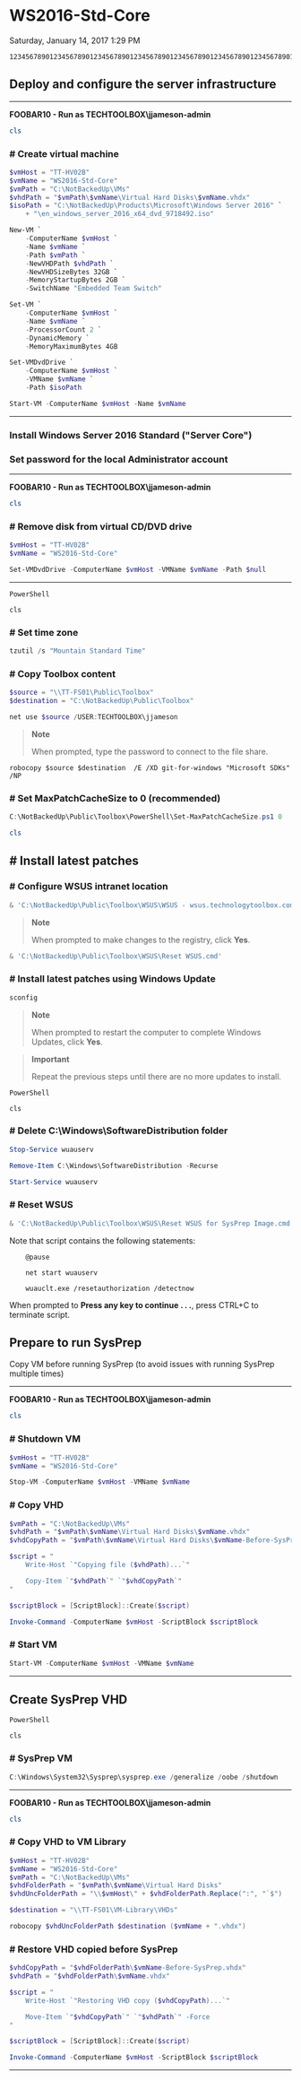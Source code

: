﻿# WS2016-Std-Core

Saturday, January 14, 2017
1:29 PM

```Text
12345678901234567890123456789012345678901234567890123456789012345678901234567890
```

## Deploy and configure the server infrastructure

---

**FOOBAR10 - Run as TECHTOOLBOX\\jjameson-admin**

```PowerShell
cls
```

### # Create virtual machine

```PowerShell
$vmHost = "TT-HV02B"
$vmName = "WS2016-Std-Core"
$vmPath = "C:\NotBackedUp\VMs"
$vhdPath = "$vmPath\$vmName\Virtual Hard Disks\$vmName.vhdx"
$isoPath = "C:\NotBackedUp\Products\Microsoft\Windows Server 2016" `
    + "\en_windows_server_2016_x64_dvd_9718492.iso"

New-VM `
    -ComputerName $vmHost `
    -Name $vmName `
    -Path $vmPath `
    -NewVHDPath $vhdPath `
    -NewVHDSizeBytes 32GB `
    -MemoryStartupBytes 2GB `
    -SwitchName "Embedded Team Switch"

Set-VM `
    -ComputerName $vmHost `
    -Name $vmName `
    -ProcessorCount 2 `
    -DynamicMemory `
    -MemoryMaximumBytes 4GB

Set-VMDvdDrive `
    -ComputerName $vmHost `
    -VMName $vmName `
    -Path $isoPath

Start-VM -ComputerName $vmHost -Name $vmName
```

---

### Install Windows Server 2016 Standard ("Server Core")

### Set password for the local Administrator account

---

**FOOBAR10 - Run as TECHTOOLBOX\\jjameson-admin**

```PowerShell
cls
```

### # Remove disk from virtual CD/DVD drive

```PowerShell
$vmHost = "TT-HV02B"
$vmName = "WS2016-Std-Core"

Set-VMDvdDrive -ComputerName $vmHost -VMName $vmName -Path $null
```

---

```Console
PowerShell
```

```Console
cls
```

### # Set time zone

```PowerShell
tzutil /s "Mountain Standard Time"
```

### # Copy Toolbox content

```PowerShell
$source = "\\TT-FS01\Public\Toolbox"
$destination = "C:\NotBackedUp\Public\Toolbox"

net use $source /USER:TECHTOOLBOX\jjameson
```

> **Note**
>
> When prompted, type the password to connect to the file share.

```Console
robocopy $source $destination  /E /XD git-for-windows "Microsoft SDKs" /NP
```

### # Set MaxPatchCacheSize to 0 (recommended)

```PowerShell
C:\NotBackedUp\Public\Toolbox\PowerShell\Set-MaxPatchCacheSize.ps1 0
```

```PowerShell
cls
```

## # Install latest patches

### # Configure WSUS intranet location

```PowerShell
& 'C:\NotBackedUp\Public\Toolbox\WSUS\WSUS - wsus.technologytoolbox.com.reg'
```

> **Note**
>
> When prompted to make changes to the registry, click **Yes**.

```PowerShell
& 'C:\NotBackedUp\Public\Toolbox\WSUS\Reset WSUS.cmd'
```

### # Install latest patches using Windows Update

```PowerShell
sconfig
```

> **Note**
>
> When prompted to restart the computer to complete Windows Updates, click **Yes**.

> **Important**
>
> Repeat the previous steps until there are no more updates to install.

```Console
PowerShell
```

```Console
cls
```

### # Delete C:\\Windows\\SoftwareDistribution folder

```PowerShell
Stop-Service wuauserv

Remove-Item C:\Windows\SoftwareDistribution -Recurse

Start-Service wuauserv
```

### # Reset WSUS

```PowerShell
& 'C:\NotBackedUp\Public\Toolbox\WSUS\Reset WSUS for SysPrep Image.cmd'
```

Note that script contains the following statements:

```Console
    @pause

    net start wuauserv

    wuauclt.exe /resetauthorization /detectnow
```

When prompted to **Press any key to continue . . .**, press CTRL+C to terminate script.

## Prepare to run SysPrep

Copy VM before running SysPrep (to avoid issues with running SysPrep multiple times)

---

**FOOBAR10 - Run as TECHTOOLBOX\\jjameson-admin**

```PowerShell
cls
```

### # Shutdown VM

```PowerShell
$vmHost = "TT-HV02B"
$vmName = "WS2016-Std-Core"

Stop-VM -ComputerName $vmHost -VMName $vmName
```

### # Copy VHD

```PowerShell
$vmPath = "C:\NotBackedUp\VMs"
$vhdPath = "$vmPath\$vmName\Virtual Hard Disks\$vmName.vhdx"
$vhdCopyPath = "$vmPath\$vmName\Virtual Hard Disks\$vmName-Before-SysPrep.vhdx"

$script = "
    Write-Host `"Copying file ($vhdPath)...`"

    Copy-Item `"$vhdPath`" `"$vhdCopyPath`"
"

$scriptBlock = [ScriptBlock]::Create($script)

Invoke-Command -ComputerName $vmHost -ScriptBlock $scriptBlock
```

### # Start VM

```PowerShell
Start-VM -ComputerName $vmHost -VMName $vmName
```

---

## Create SysPrep VHD

```Console
PowerShell
```

```Console
cls
```

### # SysPrep VM

```PowerShell
C:\Windows\System32\Sysprep\sysprep.exe /generalize /oobe /shutdown
```

---

**FOOBAR10 - Run as TECHTOOLBOX\\jjameson-admin**

```PowerShell
cls
```

### # Copy VHD to VM Library

```PowerShell
$vmHost = "TT-HV02B"
$vmName = "WS2016-Std-Core"
$vmPath = "C:\NotBackedUp\VMs"
$vhdFolderPath = "$vmPath\$vmName\Virtual Hard Disks"
$vhdUncFolderPath = "\\$vmHost\" + $vhdFolderPath.Replace(":", "`$")

$destination = "\\TT-FS01\VM-Library\VHDs"

robocopy $vhdUncFolderPath $destination ($vmName + ".vhdx")
```

### # Restore VHD copied before SysPrep

```PowerShell
$vhdCopyPath = "$vhdFolderPath\$vmName-Before-SysPrep.vhdx"
$vhdPath = "$vhdFolderPath\$vmName.vhdx"

$script = "
    Write-Host `"Restoring VHD copy ($vhdCopyPath)...`"

    Move-Item `"$vhdCopyPath`" `"$vhdPath`" -Force
"

$scriptBlock = [ScriptBlock]::Create($script)

Invoke-Command -ComputerName $vmHost -ScriptBlock $scriptBlock
```

---

